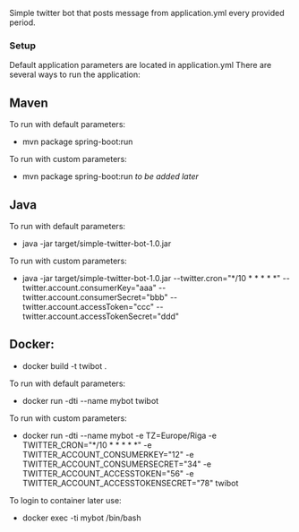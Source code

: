 
Simple twitter bot that posts message from application.yml every provided period.

### Setup ###

Default application parameters are located in application.yml
There are several ways to run the application:

## Maven 
To run with default parameters:
* mvn package spring-boot:run

To run with custom parameters:
* mvn package spring-boot:run *to be added later*

## Java
To run with default parameters:
* java -jar target/simple-twitter-bot-1.0.jar

To run with custom parameters:
* java -jar target/simple-twitter-bot-1.0.jar 
--twitter.cron="*/10 * * * * *" 
--twitter.account.consumerKey="aaa" 
--twitter.account.consumerSecret="bbb" 
--twitter.account.accessToken="ccc" 
--twitter.account.accessTokenSecret="ddd"

## Docker:
* docker build -t twibot .

To run with default parameters:
* docker run -dti --name mybot twibot

To run with custom parameters:
* docker run -dti --name mybot -e TZ=Europe/Riga -e TWITTER_CRON="*/10 * * * * *" -e TWITTER_ACCOUNT_CONSUMERKEY="12" -e TWITTER_ACCOUNT_CONSUMERSECRET="34" -e TWITTER_ACCOUNT_ACCESSTOKEN="56" -e TWITTER_ACCOUNT_ACCESSTOKENSECRET="78" twibot

To login to container later use:
* docker exec -ti mybot /bin/bash
